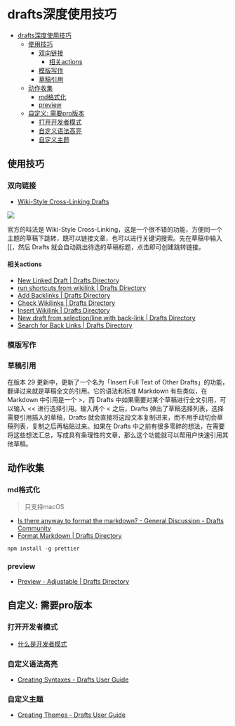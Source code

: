 # drafts深度使用技巧

<!--ts-->
* [drafts深度使用技巧](#drafts深度使用技巧)
   * [使用技巧](#使用技巧)
      * [双向链接](#双向链接)
         * [相关actions](#相关actions)
      * [模版写作](#模版写作)
      * [草稿引用](#草稿引用)
   * [动作收集](#动作收集)
      * [md格式化](#md格式化)
      * [preview](#preview)
   * [自定义: 需要pro版本](#自定义-需要pro版本)
      * [打开开发者模式](#打开开发者模式)
      * [自定义语法高亮](#自定义语法高亮)
      * [自定义主题](#自定义主题)

<!-- Created by https://github.com/ekalinin/github-markdown-toc -->
<!-- Added by: runner, at: Sat Oct  1 15:32:55 UTC 2022 -->

<!--te-->

## 使用技巧

### 双向链接

- [Wiki-Style Cross-Linking Drafts](https://docs.getdrafts.com/docs/drafts/cross-linking#wiki-style-cross-linking-drafts)

![](https://docs.getdrafts.com/images/docs/drafts/linking-drafts.png)

官方的叫法是 Wiki-Style Cross-Linking，这是一个很不错的功能，方便同一个主题的草稿下跳转，既可以链接文章，也可以进行关键词搜索。先在草稿中输入 [[，然后 Drafts
就会自动跳出待选的草稿标题，点击即可创建跳转链接。

#### 相关actions

- [New Linked Draft | Drafts Directory](https://actions.getdrafts.com/a/2AO)
- [run shortcuts from wikilink | Drafts Directory](https://actions.getdrafts.com/a/1xD)
- [Add Backlinks | Drafts Directory](https://actions.getdrafts.com/a/1rv)
- [Check Wikilinks | Drafts Directory](https://actions.getdrafts.com/a/1ru)
- [Insert Wikilink | Drafts Directory](https://actions.getdrafts.com/a/1qj)
- [New draft from selection/line with back-link | Drafts Directory](https://actions.getdrafts.com/a/1mh)
- [Search for Back Links | Drafts Directory](https://actions.getdrafts.com/a/1fY)

### 模版写作

### 草稿引用

在版本 29 更新中，更新了一个名为「Insert Full Text of Other Drafts」的功能，翻译过来就是草稿全文的引用。它的语法和标准 Markdown 有些类似，在 Markdown 中引用是一个 >，而 Drafts
中如果需要对某个草稿进行全文引用，可以输入 << 进行选择引用。输入两个 < 之后，Drafts 弹出了草稿选择列表，选择需要引用插入的草稿，Drafts
就会直接将这段文本复制进来，而不用手动切会草稿列表，复制之后再粘贴过来。如果在 Drafts 中之前有很多零碎的想法，在需要将这些想法汇总，写成具有条理性的文章，那么这个功能就可以帮用户快速引用其他草稿。

## 动作收集

### md格式化

> 只支持macOS

- [Is there anyway to format the markdown? - General Discussion - Drafts Community](https://forums.getdrafts.com/t/is-there-anyway-to-format-the-markdown/7850/5)
- [Format Markdown | Drafts Directory](https://actions.getdrafts.com/a/1bP)

```shell
npm install -g prettier 
```

### preview

- [Preview - Adjustable | Drafts Directory](https://actions.getdrafts.com/a/2Bz)

## 自定义: 需要pro版本

### 打开开发者模式

- [什么是开发者模式](https://docs.getdrafts.com/extending/development#what-is-developer-mode-pro)

### 自定义语法高亮

- [Creating Syntaxes - Drafts User Guide](https://docs.getdrafts.com/docs/extending/development/syntax-format)

### 自定义主题

- [Creating Themes - Drafts User Guide](https://docs.getdrafts.com/docs/extending/development/theme-format)